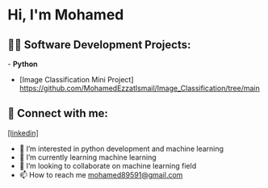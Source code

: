 <h1>Hi, I'm Mohamed</h1>

<h2>👨‍💻 Software Development Projects:</h2>
- <b>Python</b>

 - [Image Classification Mini Project] https://github.com/MohamedEzzatIsmail/Image_Classification/tree/main

<h2> 🤳 Connect with me:</h2>

<a href="https://www.linkedin.com/in/mohamed-ezzat-96156b247/">[linkedin]</a>

- 👀 I’m interested in python development and machine learning
- 🌱 I’m currently learning machine learning
- 💞️ I’m looking to collaborate on machine learning field
- 📫 How to reach me mohamed89591@gmail.com
